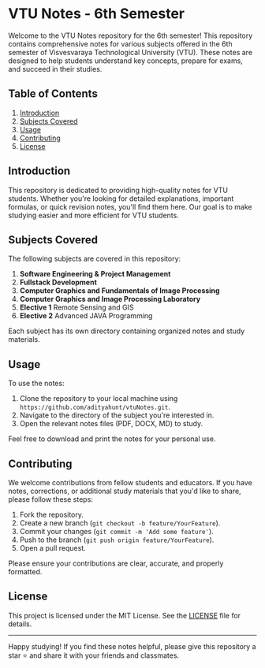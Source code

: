 # VTU Notes - 6th Semester

Welcome to the VTU Notes repository for the 6th semester! This repository contains comprehensive notes for various subjects offered in the 6th semester of Visvesvaraya Technological University (VTU). These notes are designed to help students understand key concepts, prepare for exams, and succeed in their studies.

## Table of Contents

1. [Introduction](#introduction)
2. [Subjects Covered](#subjects-covered)
3. [Usage](#usage)
4. [Contributing](#contributing)
5. [License](#license)

## Introduction

This repository is dedicated to providing high-quality notes for VTU students. Whether you're looking for detailed explanations, important formulas, or quick revision notes, you'll find them here. Our goal is to make studying easier and more efficient for VTU students.

## Subjects Covered

The following subjects are covered in this repository:

1. **Software Engineering & Project Management**
2. **Fullstack Development**
3. **Computer Graphics and Fundamentals of Image Processing**
4. **Computer Graphics and Image Processing Laboratory**
5. **Elective 1**
   Remote Sensing and GIS
6. **Elective 2**
   Advanced JAVA Programming

Each subject has its own directory containing organized notes and study materials.

## Usage

To use the notes:

1. Clone the repository to your local machine using `https://github.com/adityahunt/vtuNotes.git`.
2. Navigate to the directory of the subject you're interested in.
3. Open the relevant notes files (PDF, DOCX, MD) to study.

Feel free to download and print the notes for your personal use.

## Contributing

We welcome contributions from fellow students and educators. If you have notes, corrections, or additional study materials that you'd like to share, please follow these steps:

1. Fork the repository.
2. Create a new branch (`git checkout -b feature/YourFeature`).
3. Commit your changes (`git commit -m 'Add some feature'`).
4. Push to the branch (`git push origin feature/YourFeature`).
5. Open a pull request.

Please ensure your contributions are clear, accurate, and properly formatted.

## License

This project is licensed under the MIT License. See the [LICENSE](LICENSE) file for details.

---

Happy studying! If you find these notes helpful, please give this repository a star ⭐ and share it with your friends and classmates.
